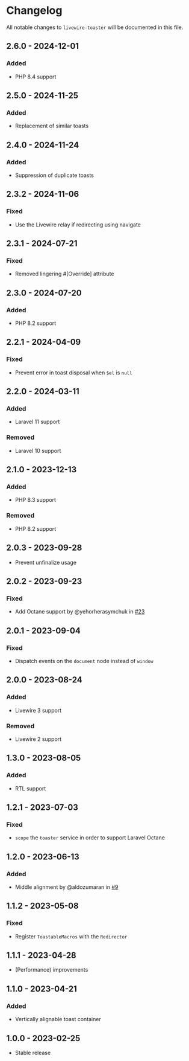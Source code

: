 # Changelog

All notable changes to `livewire-toaster` will be documented in this file.

## 2.6.0 - 2024-12-01

### Added

- PHP 8.4 support

## 2.5.0 - 2024-11-25

### Added

- Replacement of similar toasts

## 2.4.0 - 2024-11-24

### Added

- Suppression of duplicate toasts

## 2.3.2 - 2024-11-06

### Fixed

- Use the Livewire relay if redirecting using navigate

## 2.3.1 - 2024-07-21

### Fixed

- Removed lingering #[Override] attribute

## 2.3.0 - 2024-07-20

### Added

- PHP 8.2 support

## 2.2.1 - 2024-04-09

### Fixed

- Prevent error in toast disposal when `$el` is `null`

## 2.2.0 - 2024-03-11

### Added

- Laravel 11 support

### Removed

- Laravel 10 support

## 2.1.0 - 2023-12-13

### Added

- PHP 8.3 support

### Removed

- PHP 8.2 support

## 2.0.3 - 2023-09-28

- Prevent unfinalize usage

## 2.0.2 - 2023-09-23

### Fixed

- Add Octane support by @yehorherasymchuk in [#23](https://github.com/masmerise/livewire-toaster/pull/23)

## 2.0.1 - 2023-09-04

### Fixed

- Dispatch events on the `document` node instead of `window`

## 2.0.0 - 2023-08-24

### Added

- Livewire 3 support

### Removed

- Livewire 2 support

## 1.3.0 - 2023-08-05

### Added

- RTL support

## 1.2.1 - 2023-07-03

### Fixed

- `scope` the `toaster` service in order to support Laravel Octane

## 1.2.0 - 2023-06-13

### Added

- Middle alignment by @aldozumaran in [#9](https://github.com/masmerise/livewire-toaster/pull/9)

## 1.1.2 - 2023-05-08

### Fixed

- Register `ToastableMacros` with the `Redirector`

## 1.1.1 - 2023-04-28

- (Performance) improvements

## 1.1.0 - 2023-04-21

### Added

- Vertically alignable toast container

## 1.0.0 - 2023-02-25

- Stable release
